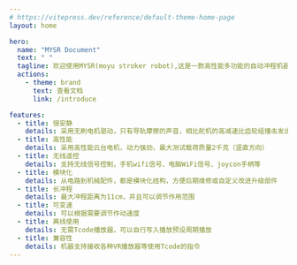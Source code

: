 ```yaml
---
# https://vitepress.dev/reference/default-theme-home-page
layout: home

hero:
  name: "MYSR Document"
  text: " "
  tagline: 欢迎使用MYSR(moyu stroker robot),这是一款高性能多功能的自动冲程机器人。
  actions:
    - theme: brand
      text: 查看文档
      link: /introduce

features:
  - title: 很安静
    details: 采用无刷电机驱动，只有导轨摩擦的声音，相比舵机的高减速比齿轮组撞击发出的巨大噪声要安静
  - title: 高性能
    details: 采用高性能云台电机，动力强劲，最大测试载荷质量2千克（竖直方向）
  - title: 无线遥控
    details: 支持无线信号控制，手机wifi信号、电脑WiFi信号、joycon手柄等
  - title: 模块化
    details: 从电路到机械配件，都是模块化结构，方便后期维修或自定义改进升级部件
  - title: 长冲程
    details: 最大冲程距离为11cm，并且可以调节作用范围
  - title: 可变速
    details: 可以根据需要调节作动速度
  - title: 离线使用
    details: 无需Tcode播放器，可以自行写入播放预设周期播放
  - title: 兼容性
    details: 机器支持接收各种VR播放器等使用Tcode的指令
---
```

